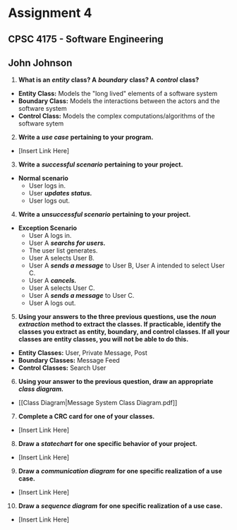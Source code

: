 # Assignment 4
## CPSC 4175 - Software Engineering
## John Johnson

1. __What is an__ ___entity___ __class? A__ ___boundary___ __class? A__ ___control___ __class?__
  - __Entity Class:__ Models the "long lived" elements of a software system
  - __Boundary Class:__ Models the interactions between the actors and the software system
  - __Control Class:__ Models the complex computations/algorithms of the software sytem
2. __Write a__ ___use case___ __pertaining to your program.__
  - [Insert Link Here]
3. __Write a__ ___successful scenario___ __pertaining to your project.__
  - __Normal scenario__
    - User logs in.
    - User ___updates status.___
    - User logs out.
4. __Write a__ ___unsuccessful scenario___ __pertaining to your project.__
  - __Exception Scenario__
    - User A logs in.
    - User A ___searchs for users.___
    - The user list generates.
    - User A selects User B.
    - User A ___sends a message___ to User B, User A intended to select User C.
    - User A ___cancels.___
    - User A selects User C.
    - User A ___sends a message___ to User C.
    - User A logs out.
5. __Using your answers to the three previous questions, use the__ ___noun extraction___ __method to extract the classes. If practicable, identify the classes you extract as entity, boundary, and control classes. If all your classes are entity classes, you will not be able to do this.__
  - __Entity Classes:__ User, Private Message, Post
  - __Boundary Classes:__ Message Feed
  - __Control Classes:__ Search User
6. __Using your answer to the previous question, draw an appropriate__ ___class diagram.___
  - [[Class Diagram|Message System Class Diagram.pdf]]
7. __Complete a CRC card for one of your classes.__
  - [Insert Link Here]
8. __Draw a__ ___statechart___ __for one specific behavior of your project.__
  - [Insert Link Here]
9. __Draw a__ ___communication diagram___ __for one specific realization of a use case.__
  - [Insert Link Here]
10. __Draw a__ ___sequence diagram___ __for one specific realization of a use case.__
  - [Insert Link Here]
